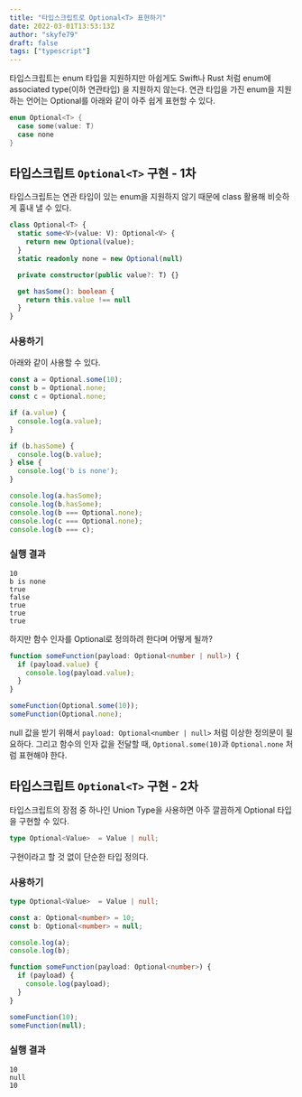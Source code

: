 ```yaml
---
title: "타입스크립트로 Optional<T> 표현하기"
date: 2022-03-01T13:53:13Z
author: "skyfe79"
draft: false
tags: ["typescript"]
---
```


타입스크립트는 enum 타입을 지원하지만 아쉽게도 Swift나 Rust 처럼 enum에 associated type(이하 연관타입) 을 지원하지 않는다. 연관 타입을 가진 enum을 지원하는 언어는 Optional<T>를 아래와 같이 아주 쉽게 표현할  수 있다.

```swift
enum Optional<T> {
  case some(value: T)
  case none
}
```


## 타입스크립트 `Optional<T>` 구현 - 1차

타입스크립트는 연관 타입이 있는 enum을 지원하지 않기 때문에 class 활용해 비슷하게 흉내 낼 수 있다.

```typescript
class Optional<T> {
  static some<V>(value: V): Optional<V> {
    return new Optional(value);
  }
  static readonly none = new Optional(null)

  private constructor(public value?: T) {}

  get hasSome(): boolean {
    return this.value !== null
  }
}
```

### 사용하기

아래와 같이 사용할 수 있다.

```typescript
const a = Optional.some(10);
const b = Optional.none;
const c = Optional.none;

if (a.value) {
  console.log(a.value);
}

if (b.hasSome) {
  console.log(b.value);
} else {
  console.log('b is none');
}

console.log(a.hasSome);
console.log(b.hasSome);
console.log(b === Optional.none);
console.log(c === Optional.none);
console.log(b === c);
```

### 실행 결과

```
10
b is none
true
false
true
true
true
```

하지만 함수 인자를 Optional로 정의하려 한다며 어떻게 될까?

```typescript
function someFunction(payload: Optional<number | null>) {
  if (payload.value) {
    console.log(payload.value);
  }
}

someFunction(Optional.some(10));
someFunction(Optional.none);
```

null 값을 받기 위해서 `payload: Optional<number | null>` 처럼 이상한 정의문이 필요하다. 그리고 함수의 인자 값을 전달할 때, `Optional.some(10)`과 `Optional.none` 처럼 표현해야 한다. 

## 타입스크립트 `Optional<T>` 구현 - 2차

타입스크립트의 장점 중 하나인 Union Type을 사용하면 아주 깔끔하게 Optional 타입을 구현할 수 있다. 

```typescript
type Optional<Value>  = Value | null;
```

구현이라고 할 것 없이 단순한 타입 정의다.

### 사용하기

```typescript
type Optional<Value>  = Value | null;

const a: Optional<number> = 10;
const b: Optional<number> = null;

console.log(a);
console.log(b);

function someFunction(payload: Optional<number>) {
  if (payload) {
    console.log(payload);
  }
}

someFunction(10);
someFunction(null);
```

### 실행 결과

```
10
null
10
```